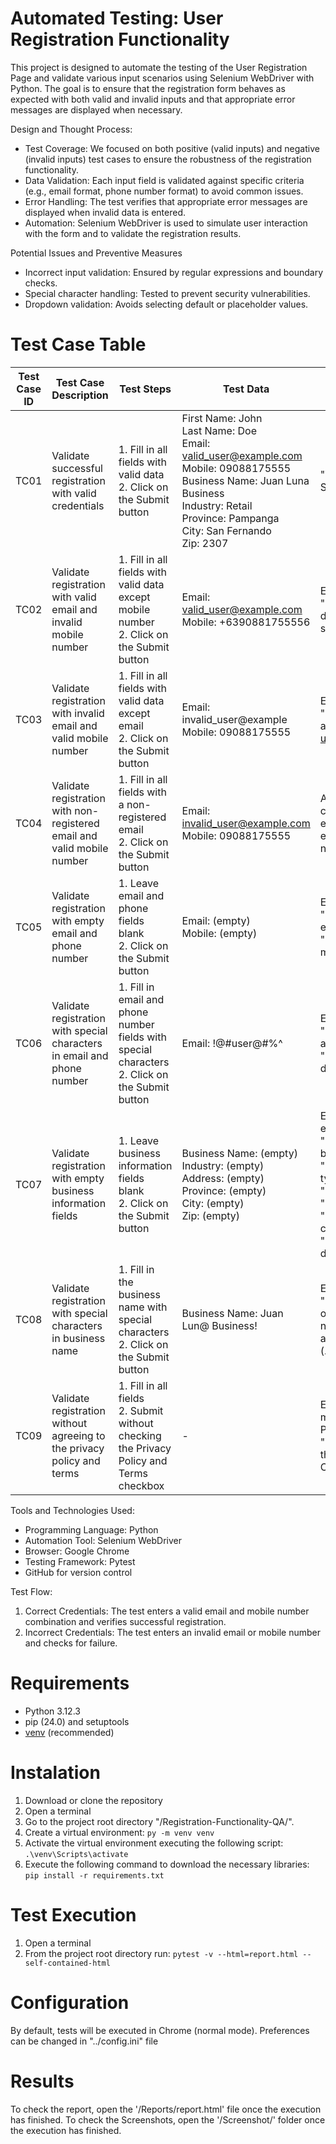 # Automated Testing: User Registration Functionality

This project is designed to automate the testing of the User Registration Page and validate various input scenarios using Selenium WebDriver with Python. The goal is to ensure that the registration form behaves as expected with both valid and invalid inputs and that appropriate error messages are displayed when necessary.

Design and Thought Process:
* Test Coverage: We focused on both positive (valid inputs) and negative (invalid inputs) test cases to ensure the robustness of the registration functionality.
* Data Validation: Each input field is validated against specific criteria (e.g., email format, phone number format) to avoid common issues.
* Error Handling: The test verifies that appropriate error messages are displayed when invalid data is entered.
* Automation: Selenium WebDriver is used to simulate user interaction with the form and to validate the registration results.

Potential Issues and Preventive Measures
* Incorrect input validation: Ensured by regular expressions and boundary checks.
* Special character handling: Tested to prevent security vulnerabilities.
* Dropdown validation: Avoids selecting default or placeholder values.

# Test Case Table

| **Test Case ID** | **Test Case Description** | **Test Steps** | **Test Data** | **Expected Result** | **Remarks** |
|------------------|---------------------------|----------------|---------------|---------------------|-------------|
| TC01 | Validate successful registration with valid credentials | 1. Fill in all fields with valid data <br> 2. Click on the Submit button | First Name: John <br> Last Name: Doe <br> Email: valid_user@example.com <br> Mobile: 09088175555 <br> Business Name: Juan Luna Business <br> Industry: Retail <br> Province: Pampanga <br> City: San Fernando <br> Zip: 2307 | "Your Registration is Successful!" | Successful registration confirmation |
| TC02 | Validate registration with valid email and invalid mobile number | 1. Fill in all fields with valid data except mobile number <br> 2. Click on the Submit button | Email: valid_user@example.com <br> Mobile: +6390881755556 | Error message: "Enter a valid 11-digit mobile number starting with 09" | Mobile number format validation |
| TC03 | Validate registration with invalid email and valid mobile number | 1. Fill in all fields with valid data except email <br> 2. Click on the Submit button | Email: invalid_user@example <br> Mobile: 09088175555 | Error message: "Enter a valid email address (e.g., user@example.com)" | Email format validation |
| TC04 | Validate registration with non-registered email and valid mobile number | 1. Fill in all fields with a non-registered email <br> 2. Click on the Submit button | Email: invalid_user@example.com <br> Mobile: 09088175555 | Alert: "FAIL: Invalid credentials. Please enter the correct email and phone number." | Validation for unregistered email |
| TC05 | Validate registration with empty email and phone number | 1. Leave email and phone fields blank <br> 2. Click on the Submit button | Email: (empty) <br> Mobile: (empty) | Error message: "Please input your email address" <br> "Please input your mobile number" | Validation for required fields |
| TC06 | Validate registration with special characters in email and phone number | 1. Fill in email and phone number fields with special characters <br> 2. Click on the Submit button | Email: !@#user@#$%^ <br> Mobile: !@#user@#$%^ | Error message: "Enter a valid email address" <br> "Enter a valid 11-digit mobile number" | Validation for special characters |
| TC07 | Validate registration with empty business information fields | 1. Leave business information fields blank <br> 2. Click on the Submit button | Business Name: (empty) <br> Industry: (empty) <br> Address: (empty) <br> Province: (empty) <br> City: (empty) <br> Zip: (empty) | Error messages for each field: <br> "Please input your business name" <br> "Select an industry type" <br> "Enter your address" <br> "Enter your province" <br> "Enter your city/municipality" <br> "Enter a valid 4-5 digit zip code" | Validation for all required business fields |
| TC08 | Validate registration with special characters in business name | 1. Fill in the business name with special characters <br> 2. Click on the Submit button | Business Name: Juan Lun@ Business! | Error message: "Business name can only contain letters, numbers, spaces, and the symbols (.-,&)" | Validation for business name format |
| TC09 | Validate registration without agreeing to the privacy policy and terms | 1. Fill in all fields <br> 2. Submit without checking the Privacy Policy and Terms checkbox | - | Error message: "You must agree to the Privacy Policy" <br> "You must agree to the Terms and Conditions" | Validation for checkbox selection |


Tools and Technologies Used:
* Programming Language: Python
* Automation Tool: Selenium WebDriver
* Browser: Google Chrome
* Testing Framework: Pytest
* GitHub for version control

Test Flow:
1. Correct Credentials: The test enters a valid email and mobile number combination and verifies successful registration.
2. Incorrect Credentials: The test enters an invalid email or mobile number and checks for failure.

# Requirements

* Python 3.12.3
* pip (24.0) and setuptools
* [venv](<https://packaging.python.org/guides/installing-using-pip-and-virtual-environments/>) (recommended)

# Instalation

1. Download or clone the repository 
2. Open a terminal
3. Go to the project root directory "/Registration-Functionality-QA/".
4. Create a virtual environment: `py -m venv venv`
5. Activate the virtual environment executing the following script: `.\venv\Scripts\activate`
6. Execute the following command to download the necessary libraries:  `pip install -r requirements.txt`

# Test Execution

1. Open a terminal
2. From the project root directory run: `pytest -v --html=report.html --self-contained-html`

# Configuration

By default, tests will be executed in Chrome (normal mode). Preferences can be changed in "../config.ini" file

# Results

To check the report, open the '/Reports/report.html' file once the execution has finished.
To check the Screenshots, open the '/Screenshot/' folder once the execution has finished.
